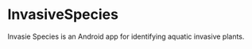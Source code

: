 InvasiveSpecies
===============
Invasie Species is an Android app for identifying aquatic invasive plants.
